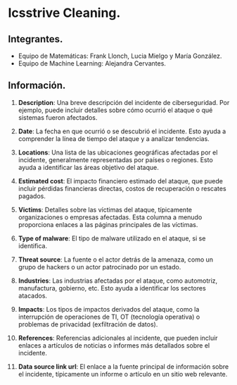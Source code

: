 # Icsstrive Cleaning.
## Integrantes.
- Equipo de Matemáticas: Frank Llonch, Lucia Mielgo y María González.
- Equipo de Machine Learning: Alejandra Cervantes.

## Información.
1. **Description**: Una breve descripción del incidente de ciberseguridad. Por ejemplo, puede incluir detalles sobre cómo ocurrió el ataque o qué sistemas fueron afectados.

2. **Date**: La fecha en que ocurrió o se descubrió el incidente. Esto ayuda a comprender la línea de tiempo del ataque y a analizar tendencias.

3. **Locations**: Una lista de las ubicaciones geográficas afectadas por el incidente, generalmente representadas por países o regiones. Esto ayuda a identificar las áreas objetivo del ataque.

4. **Estimated cost**: El impacto financiero estimado del ataque, que puede incluir pérdidas financieras directas, costos de recuperación o rescates pagados.

5. **Victims**: Detalles sobre las víctimas del ataque, típicamente organizaciones o empresas afectadas. Esta columna a menudo proporciona enlaces a las páginas principales de las víctimas.

6. **Type of malware**: El tipo de malware utilizado en el ataque, si se identifica.

7. **Threat source**: La fuente o el actor detrás de la amenaza, como un grupo de hackers o un actor patrocinado por un estado.

8. **Industries**: Las industrias afectadas por el ataque, como automotriz, manufactura, gobierno, etc. Esto ayuda a identificar los sectores atacados.

9. **Impacts**: Los tipos de impactos derivados del ataque, como la interrupción de operaciones de TI, OT (tecnología operativa) o problemas de privacidad (exfiltración de datos).

10. **References**: Referencias adicionales al incidente, que pueden incluir enlaces a artículos de noticias o informes más detallados sobre el incidente.

11. **Data source link url**: El enlace a la fuente principal de información sobre el incidente, típicamente un informe o artículo en un sitio web relevante.
